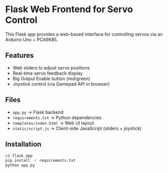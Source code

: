 # Flask Web Frontend for Servo Control

This Flask app provides a web-based interface for controlling servos via an Arduino Uno + PCA9685.

## Features
- Web sliders to adjust servo positions
- Real-time servo feedback display
- Big Output Enable button (red/green)
- Joystick control (via Gamepad API in browser)

## Files
- `app.py` → Flask backend
- `requirements.txt` → Python dependencies
- `templates/index.html` → Web UI layout
- `static/script.js` → Client-side JavaScript (sliders + joystick)

## Installation
```bash
cd flask_app
pip install -r requirements.txt
python app.py
